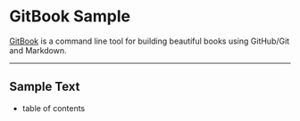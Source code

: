 # GitBook Sample

[GitBook](https://github.com/GitbookIO/gitbook) is a command line tool for building beautiful books using GitHub/Git and Markdown.

---

## Sample Text

* table of contents

